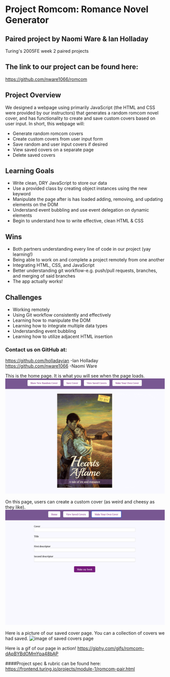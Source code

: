 # Project Romcom: Romance Novel Generator
## Paired project by Naomi Ware & Ian Holladay
Turing's 2005FE week 2 paired projects

## The link to our project can be found here:
https://github.com/nware1066/romcom

## Project Overview
We designed a webpage using primarily JavaScript (the HTML and CSS were provided by our instructors) that generates a random romcom novel cover, and has functionality to create and save custom covers based on user input.
In short, this webpage will:
- Generate random romcom covers
- Create custom covers from user input form
- Save random and user input covers if desired
- View saved covers on a separate page
- Delete saved covers

## Learning Goals
- Write clean, DRY JavaScript to store our data
- Use a provided class by creating object instances using the new keyword
- Manipulate the page after is has loaded adding, removing, and updating elements on the DOM
- Understand event bubbling and use event delegation on dynamic elements
- Begin to understand how to write effective, clean HTML & CSS

## Wins
- Both partners understanding every line of code in our project (yay learning!)
- Being able to work on and complete a project remotely from one another
- Integrating HTML, CSS, and JavaScript
- Better understanding git workflow-e.g. push/pull requests, branches, and merging of said branches
- The app actually works!

## Challenges
- Working remotely
- Using Git workflow consistently and effectively
- Learning how to manipulate the DOM
- Learning how to integrate multiple data types
- Understanding event bubbling
- Learning how to utilize adjacent HTML insertion

### Contact us on GitHub at:
https://github.com/holladayian -Ian Holladay  
https://github.com/nware1066 -Naomi Ware



This is the home page. It is what you will see when the page loads.
![image of home page](/readmePictures/homeView.png)



On this page, users can create a custom cover (as weird and cheesy as they like).
![image of form page](/readmePictures/formView.png)



Here is a picture of our saved cover page. You can a collection of covers we had saved.
![image of saved covers page](/readmePictures/viewSavedCovers.png)

Here is a gif of our page in action!
https://giphy.com/gifs/romcom-dApBYBdOMmYpa48bAP

####Project spec & rubric can be found here:
https://frontend.turing.io/projects/module-1/romcom-pair.html
